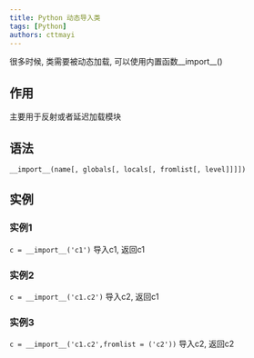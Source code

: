 ```yaml
---
title: Python 动态导入类
tags: [Python]
authors: cttmayi
---
```


很多时候, 类需要被动态加载,  可以使用内置函数__import__()

## 作用
主要用于反射或者延迟加载模块

## 语法
`__import__(name[, globals[, locals[, fromlist[, level]]]])`

## 实例
### 实例1
`c = __import__('c1')`
导入c1, 返回c1
### 实例2
`c = __import__('c1.c2')`
导入c2, 返回c1
### 实例3
`c = __import__('c1.c2',fromlist = ('c2'))`
导入c2, 返回c2